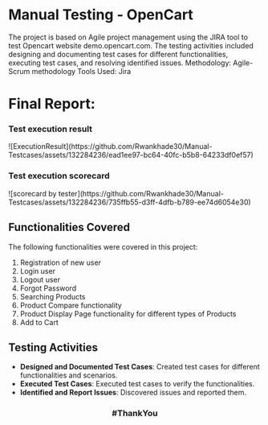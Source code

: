 # Manual Testing - OpenCart
The project is based on Agile project management using the JIRA tool to test Opencart website demo.opencart.com. The testing activities included designing and documenting test cases for different functionalities, executing test cases, and resolving identified issues.
Methodology: Agile-Scrum methodology
Tools Used: Jira

<h1> Final Report:</h1>
<h3>Test execution result</h3>
![ExecutionResult](https://github.com/Rwankhade30/Manual-Testcases/assets/132284236/ead1ee97-bc64-40fc-b5b8-64233df0ef57)



<h3>Test execution scorecard</h3>
![scorecard by tester](https://github.com/Rwankhade30/Manual-Testcases/assets/132284236/735ffb55-d3ff-4dfb-b789-ee74d6054e30)



## Functionalities Covered
The following functionalities were covered in this project:

1. Registration of new user
2. Login user
3. Logout user
4. Forgot Password
5. Searching Products
6. Product Compare functionality
7. Product Display Page functionality for different types of Products
8. Add to Cart
## Testing Activities
- **Designed and Documented Test Cases**: Created test cases for different functionalities and scenarios.
- **Executed Test Cases**: Executed test cases to verify the functionalities.
- **Identified and Report Issues**: Discovered issues and reported them.
<h3 align="center">
#ThankYou
</h3>
